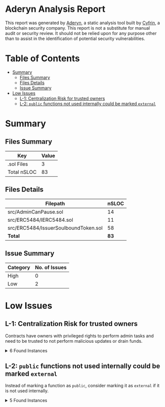 # Aderyn Analysis Report

This report was generated by [Aderyn](https://github.com/Cyfrin/aderyn), a static analysis tool built by [Cyfrin](https://cyfrin.io), a blockchain security company. This report is not a substitute for manual audit or security review. It should not be relied upon for any purpose other than to assist in the identification of potential security vulnerabilities.
# Table of Contents

- [Summary](#summary)
  - [Files Summary](#files-summary)
  - [Files Details](#files-details)
  - [Issue Summary](#issue-summary)
- [Low Issues](#low-issues)
  - [L-1: Centralization Risk for trusted owners](#l-1-centralization-risk-for-trusted-owners)
  - [L-2: `public` functions not used internally could be marked `external`](#l-2-public-functions-not-used-internally-could-be-marked-external)


# Summary

## Files Summary

| Key | Value |
| --- | --- |
| .sol Files | 3 |
| Total nSLOC | 83 |


## Files Details

| Filepath | nSLOC |
| --- | --- |
| src/AdminCanPause.sol | 14 |
| src/ERC5484/IERC5484.sol | 11 |
| src/ERC5484/IssuerSoulboundToken.sol | 58 |
| **Total** | **83** |


## Issue Summary

| Category | No. of Issues |
| --- | --- |
| High | 0 |
| Low | 2 |


# Low Issues

## L-1: Centralization Risk for trusted owners

Contracts have owners with privileged rights to perform admin tasks and need to be trusted to not perform malicious updates or drain funds.

<details><summary>6 Found Instances</summary>


- Found in src/AdminCanPause.sol [Line: 7](src/AdminCanPause.sol#L7)

	```solidity
	contract AdminCanPause is AccessControl, Pausable {
	```

- Found in src/AdminCanPause.sol [Line: 13](src/AdminCanPause.sol#L13)

	```solidity
	    function pause() external onlyRole(DEFAULT_ADMIN_ROLE) {
	```

- Found in src/AdminCanPause.sol [Line: 17](src/AdminCanPause.sol#L17)

	```solidity
	    function unpause() external onlyRole(DEFAULT_ADMIN_ROLE) {
	```

- Found in src/ERC5484/IssuerSoulboundToken.sol [Line: 54](src/ERC5484/IssuerSoulboundToken.sol#L54)

	```solidity
	    function issue(address to, uint256 tokenId) external onlyRole(ISSUER_ROLE) {
	```

- Found in src/ERC5484/IssuerSoulboundToken.sol [Line: 63](src/ERC5484/IssuerSoulboundToken.sol#L63)

	```solidity
	    function revoke(address from, uint256 tokenId) external onlyRole(ISSUER_ROLE) {
	```

- Found in src/ERC5484/IssuerSoulboundToken.sol [Line: 73](src/ERC5484/IssuerSoulboundToken.sol#L73)

	```solidity
	    function reissue(address from, address to, uint256 tokenId) external onlyRole(ISSUER_ROLE) {
	```

</details>



## L-2: `public` functions not used internally could be marked `external`

Instead of marking a function as `public`, consider marking it as `external` if it is not used internally.

<details><summary>5 Found Instances</summary>


- Found in src/ERC5484/IssuerSoulboundToken.sol [Line: 99](src/ERC5484/IssuerSoulboundToken.sol#L99)

	```solidity
	    function safeTransferFrom(address, address, uint256, bytes memory) public pure override {
	```

- Found in src/ERC5484/IssuerSoulboundToken.sol [Line: 103](src/ERC5484/IssuerSoulboundToken.sol#L103)

	```solidity
	    function transferFrom(address, address, uint256) public pure override {
	```

- Found in src/ERC5484/IssuerSoulboundToken.sol [Line: 107](src/ERC5484/IssuerSoulboundToken.sol#L107)

	```solidity
	    function approve(address, uint256) public pure override {
	```

- Found in src/ERC5484/IssuerSoulboundToken.sol [Line: 111](src/ERC5484/IssuerSoulboundToken.sol#L111)

	```solidity
	    function setApprovalForAll(address, bool) public pure override {
	```

- Found in src/ERC5484/IssuerSoulboundToken.sol [Line: 123](src/ERC5484/IssuerSoulboundToken.sol#L123)

	```solidity
	    function supportsInterface(bytes4 interfaceId) public view virtual override(ERC721, AccessControl) returns (bool) {
	```

</details>



